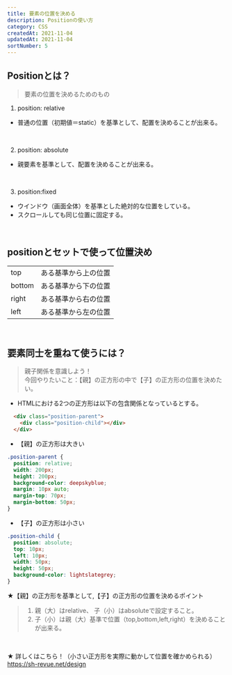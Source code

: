 ```yaml
---
title: 要素の位置を決める
description: Positionの使い方
category: CSS
createdAt: 2021-11-04
updatedAt: 2021-11-04
sortNumber: 5
---
```


## Positionとは？
> 要素の位置を決めるためのもの

1. position: relative
- 普通の位置（初期値＝static）を基準として、配置を決めることが出来る。

<br>

2. position: absolute
- 親要素を基準として、配置を決めることが出来る。

<br>

3. position:fixed
- ウインドウ（画面全体）を基準とした絶対的な位置をしている。
- スクロールしても同じ位置に固定する。

<br>

## positionとセットで使って位置決め
  |        |                      |
  | ------ | -------------------- |
  | top    | ある基準から上の位置 |
  | bottom | ある基準から下の位置 |
  | right  | ある基準から右の位置 |
  | left   | ある基準から左の位置 |

<br>

## 要素同士を重ねて使うには？
> 親子関係を意識しよう！
<br> 今回やりたいこと：【親】の正方形の中で【子】の正方形の位置を決めたい。
-  HTMLにおける2つの正方形は以下の包含関係となっているとする。

```html
  <div class="position-parent">
    <div class="position-child"></div>
  </div>
```

- 【親】の正方形は大きい
```css
.position-parent {
  position: relative;
  width: 200px;
  height: 200px;
  background-color: deepskyblue;
  margin: 10px auto;
  margin-top: 70px;
  margin-bottom: 50px;
}
```

- 【子】の正方形は小さい
```css
.position-child {
  position: absolute;
  top: 10px;
  left: 10px;
  width: 50px;
  height: 50px;
  background-color: lightslategrey;
}
```

★【親】の正方形を基準として,【子】の正方形の位置を決めるポイント
> 1. 親（大）はrelative、 子（小）はabsoluteで設定すること。
> 2. 子（小）は親（大）基準で位置（top,bottom,left,right）を決めることが出来る。

<br>

★ 詳しくはこちら！（小さい正方形を実際に動かして位置を確かめられる）
https://sh-revue.net/design
